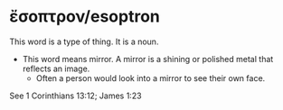 # ἔσοπτρον/esoptron
This word is a type of thing. It is a noun.

* This word means mirror. A mirror is a shining or polished metal that reflects an image.
    * Often a person would look into a mirror to see their own face.

See 1 Corinthians 13:12; James 1:23
